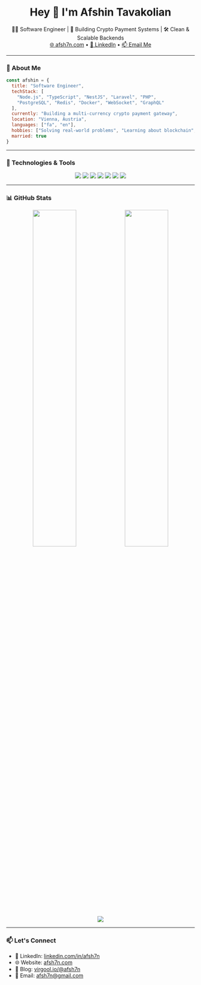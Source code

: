 <h1 align="center">Hey 👋 I'm Afshin Tavakolian</h1>

<p align="center">
  👨‍💻 Software Engineer | 💸 Building Crypto Payment Systems | 🛠️ Clean & Scalable Backends  
  <br/>
  <a href="https://afsh7n.com">🌐 afsh7n.com</a> • 
  <a href="https://linkedin.com/in/afsh7n">💼 LinkedIn</a> • 
  <a href="mailto:afsh7n@gmail.com">📫 Email Me</a>
</p>

---

### 🧠 About Me

```js
const afshin = {
  title: "Software Engineer",
  techStack: [
    "Node.js", "TypeScript", "NestJS", "Laravel", "PHP",
    "PostgreSQL", "Redis", "Docker", "WebSocket", "GraphQL"
  ],
  currently: "Building a multi-currency crypto payment gateway",
  location: "Vienna, Austria",
  languages: ["fa", "en"],
  hobbies: ["Solving real-world problems", "Learning about blockchain", "Remote working with love ❤️"],
  married: true
}
```

---

### 🔧 Technologies & Tools

<p align="center">
  <img src="https://img.shields.io/badge/Node.js-339933?style=for-the-badge&logo=nodedotjs&logoColor=white"/>
  <img src="https://img.shields.io/badge/TypeScript-3178c6?style=for-the-badge&logo=typescript&logoColor=white"/>
  <img src="https://img.shields.io/badge/NestJS-E0234E?style=for-the-badge&logo=nestjs&logoColor=white"/>
  <img src="https://img.shields.io/badge/Laravel-f72c1f?style=for-the-badge&logo=laravel&logoColor=white"/>
  <img src="https://img.shields.io/badge/PostgreSQL-336791?style=for-the-badge&logo=postgresql&logoColor=white"/>
  <img src="https://img.shields.io/badge/Redis-dc382d?style=for-the-badge&logo=redis&logoColor=white"/>
  <img src="https://img.shields.io/badge/Docker-0db7ed?style=for-the-badge&logo=docker&logoColor=white"/>
</p>

---

### 📊 GitHub Stats

<p align="center">
  <img width="48%" src="https://github-readme-stats.vercel.app/api?username=afsh7n&show_icons=true&theme=radical" />
  <img width="48%" src="https://github-readme-streak-stats.herokuapp.com/?user=afsh7n&theme=radical" />
</p>

<p align="center">
  <img src="https://github-readme-activity-graph.cyclic.app/graph?username=afsh7n&theme=radical"/>
</p>

---

### 📫 Let's Connect

- 💼 LinkedIn: [linkedin.com/in/afsh7n](https://linkedin.com/in/afsh7n)
- 🌐 Website: [afsh7n.com](https://afsh7n.com)
- 📝 Blog: [virgool.io/@afsh7n](https://virgool.io/@afsh7n)
- 📩 Email: [afsh7n@gmail.com](mailto:afsh7n@gmail.com)
